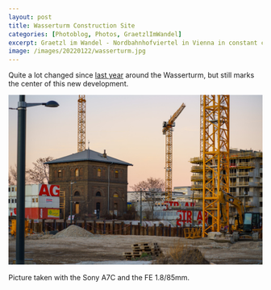 ```yaml
---
layout: post
title: Wasserturm Construction Site
categories: [Photoblog, Photos, GraetzlImWandel]
excerpt: Graetzl im Wandel - Nordbahnhofviertel in Vienna in constant change
image: /images/20220122/wasserturm.jpg
---
```


Quite a lot changed since [last year](../wasserturm_freie-mitte/) around the Wasserturm, but still marks the center of this new development.


!["Grätzl im Wandel" - Historic Wasserturm and Freie Mitte](../images/20220122/wasserturm.jpg)


Picture taken with the Sony A7C and the FE 1.8/85mm.
